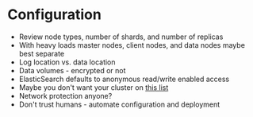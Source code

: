 # Configuration #

* Review node types, number of shards, and number of replicas
* With heavy loads master nodes, client nodes, and data nodes maybe best separate
* Log location vs. data location
* Data volumes - encrypted or not
* ElasticSearch defaults to anonymous read/write enabled access
* Maybe you don't want your cluster on <a href="https://www.shodan.io/search?query=elasticsearch+%27You+Know%2C+for+Search%27" target="_blank">this list</a>
* Network protection anyone?
* Don't trust humans - automate configuration and deployment